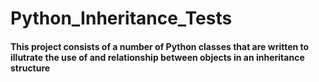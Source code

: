 # Python_Inheritance_Tests

#### This project consists of a number of Python classes that are written to illutrate the use of and relationship between objects in an inheritance structure
